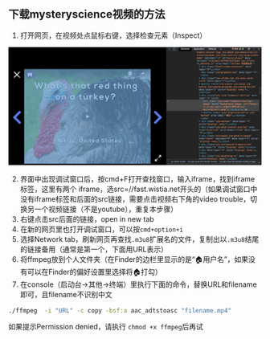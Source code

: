 ## 下载mysteryscience视频的方法

1. 打开网页，在视频处点鼠标右键，选择检查元素（Inspect）

![](screen1.png)

2. 界面中出现调试窗口后，按cmd+F打开查找窗口，输入iframe，找到iframe标签，这里有两个 iframe，选src=//fast.wistia.net开头的（如果调试窗口中没有iframe标签和后面的src链接，需要点击视频右下角的video trouble，切换另一个视频链接（不是youtube），重复本步骤）
3. 右键点击src后面的链接，open in new tab
4. 在新的网页里也打开调试窗口，可以按`cmd+option+i`
5. 选择Network tab，刷新网页再查找`.m3u8`扩展名的文件，复制出以`.m3u8`结尾的链接备用（通常是第一个，下面用URL表示）
6. 将ffmpeg放到个人文件夹（在Finder的边栏里显示的是“🏠用户名”，如果没有可以在Finder的偏好设置里选择将🏠打勾）
7. 在console（启动台->其他->终端）里执行下面的命令，替换URL和filename即可，且filename不识别中文
```sh
./ffmpeg  -i "URL" -c copy -bsf:a aac_adtstoasc "filename.mp4"
``` 
如果提示Permission denied，请执行 `chmod +x ffmpeg`后再试
